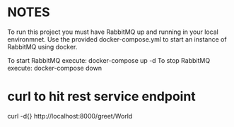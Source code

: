 # NOTES
To run this project you must have RabbitMQ up and running in your local environmnet.
Use the provided docker-compose.yml to start an instance of RabbitMQ using docker.

To start RabbitMQ execute: docker-compose up -d
To stop RabbitMQ execute: docker-compose down

# curl to hit rest service endpoint
curl -d{} http://localhost:8000/greet/World